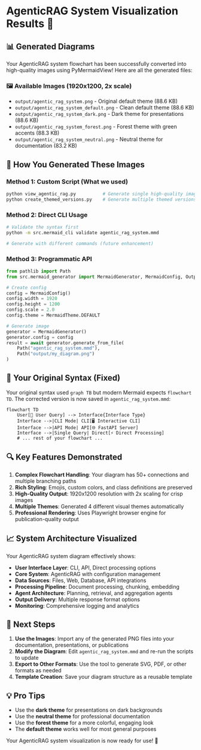 # AgenticRAG System Visualization Results 🎯

## 📊 Generated Diagrams

Your AgenticRAG system flowchart has been successfully converted into high-quality images using PyMermaidView! Here are all the generated files:

### 🖼️ Available Images (1920x1200, 2x scale)
- `output/agentic_rag_system.png` - Original default theme (88.6 KB)
- `output/agentic_rag_system_default.png` - Clean default theme (88.6 KB)  
- `output/agentic_rag_system_dark.png` - Dark theme for presentations (88.6 KB)
- `output/agentic_rag_system_forest.png` - Forest theme with green accents (88.3 KB)
- `output/agentic_rag_system_neutral.png` - Neutral theme for documentation (83.2 KB)

## 🔧 How You Generated These Images

### Method 1: Custom Script (What we used)
```python
python view_agentic_rag.py          # Generate single high-quality image
python create_themed_versions.py    # Generate multiple themed versions
```

### Method 2: Direct CLI Usage
```bash
# Validate the syntax first
python -m src.mermaid_cli validate agentic_rag_system.mmd

# Generate with different commands (future enhancement)
```

### Method 3: Programmatic API
```python
from pathlib import Path
from src.mermaid_generator import MermaidGenerator, MermaidConfig, OutputFormat, MermaidTheme

# Create config
config = MermaidConfig()
config.width = 1920
config.height = 1200
config.scale = 2.0
config.theme = MermaidTheme.DEFAULT

# Generate image
generator = MermaidGenerator()
generator.config = config
result = await generator.generate_from_file(
    Path("agentic_rag_system.mmd"), 
    Path("output/my_diagram.png")
)
```

## 🎨 Your Original Syntax (Fixed)

Your original syntax used `graph TB` but modern Mermaid expects `flowchart TD`. The corrected version is now saved in `agentic_rag_system.mmd`:

```mermaid
flowchart TD
    User[👤 User Query] --> Interface{Interface Type}
    Interface -->|CLI Mode| CLI[🖥️ Interactive CLI]
    Interface -->|API Mode| API[🌐 FastAPI Server]
    Interface -->|Single Query| Direct[⚡ Direct Processing]
    # ... rest of your flowchart ...
```

## 🔍 Key Features Demonstrated

1. **Complex Flowchart Handling**: Your diagram has 50+ connections and multiple branching paths
2. **Rich Styling**: Emojis, custom colors, and class definitions are preserved
3. **High-Quality Output**: 1920x1200 resolution with 2x scaling for crisp images
4. **Multiple Themes**: Generated 4 different visual themes automatically
5. **Professional Rendering**: Uses Playwright browser engine for publication-quality output

## 📈 System Architecture Visualized

Your AgenticRAG system diagram effectively shows:
- **User Interface Layer**: CLI, API, Direct processing options
- **Core System**: AgenticRAG with configuration management
- **Data Sources**: Files, Web, Database, API integrations  
- **Processing Pipeline**: Document processing, chunking, embedding
- **Agent Architecture**: Planning, retrieval, and aggregation agents
- **Output Delivery**: Multiple response format options
- **Monitoring**: Comprehensive logging and analytics

## 🚀 Next Steps

1. **Use the Images**: Import any of the generated PNG files into your documentation, presentations, or publications
2. **Modify the Diagram**: Edit `agentic_rag_system.mmd` and re-run the scripts to update
3. **Export to Other Formats**: Use the tool to generate SVG, PDF, or other formats as needed
4. **Template Creation**: Save your diagram structure as a reusable template

## 💡 Pro Tips

- Use the **dark theme** for presentations on dark backgrounds
- Use the **neutral theme** for professional documentation  
- Use the **forest theme** for a more colorful, engaging look
- The **default theme** works well for most general purposes

Your AgenticRAG system visualization is now ready for use! 🎉